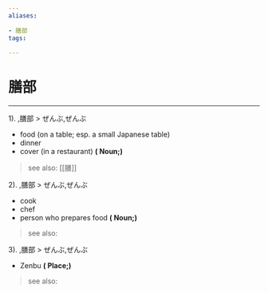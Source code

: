 ```yaml
---
aliases:
    
- 膳部
tags:
    
---
```


# 膳部
---
1).
,膳部 > ぜんぶ,ぜんぶ

- food (on a table; esp. a small Japanese table)
- dinner
- cover (in a restaurant)
**( Noun;)**
> see also:  [[膳]]
            
2).
,膳部 > ぜんぶ,ぜんぶ

- cook
- chef
- person who prepares food
**( Noun;)**
> see also: 
            
3).
,膳部 > ぜんぶ,ぜんぶ

- Zenbu
**( Place;)**
> see also: 
            